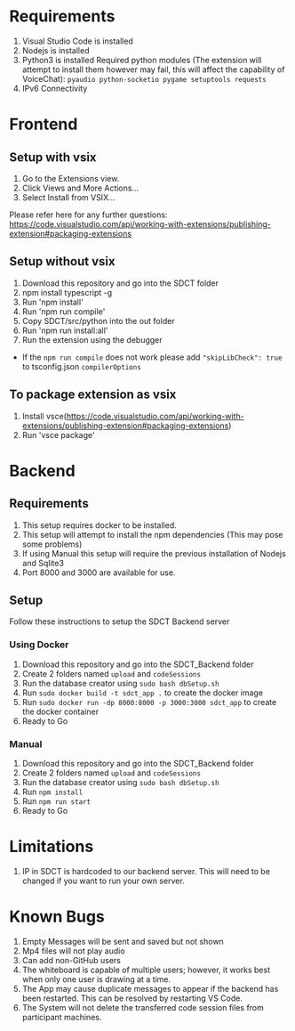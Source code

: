 # Requirements
1. Visual Studio Code is installed
2. Nodejs is installed
3. Python3 is installed
   Required python modules (The extension will attempt to install them however may fail, this will affect the capability of VoiceChat):
    `pyaudio
    python-socketio
    pygame
    setuptools
    requests `
4. IPv6 Connectivity

# Frontend

## Setup with vsix
1. Go to the Extensions view.
2. Click Views and More Actions...
3. Select Install from VSIX...

Please refer here for any further questions: https://code.visualstudio.com/api/working-with-extensions/publishing-extension#packaging-extensions

## Setup without vsix
1. Download this repository and go into the SDCT folder
2. npm install typescript -g
3. Run 'npm install'
4. Run 'npm run compile'
5. Copy SDCT/src/python into the out folder
6. Run 'npm run install:all'
7. Run the extension using the debugger

* If the `npm run compile` does not work please add `"skipLibCheck": true` to tsconfig.json `compilerOptions`

## To package extension as vsix
1. Install vsce(https://code.visualstudio.com/api/working-with-extensions/publishing-extension#packaging-extensions)
2. Run 'vsce package'

# Backend

## Requirements
1. This setup requires docker to be installed.
2. This setup will attempt to install the npm dependencies (This may pose some problems)
3. If using Manual this setup will require the previous installation of Nodejs and Sqlite3
4. Port 8000 and 3000 are available for use.

## Setup
Follow these instructions to setup the SDCT Backend server

### Using Docker
1. Download this repository and go into the SDCT_Backend folder
2. Create 2 folders named `upload` and `codeSessions`
3. Run the database creator using `sudo bash dbSetup.sh`
4. Run `sudo docker build -t sdct_app .` to create the docker image
5. Run `sudo docker run -dp 8000:8000 -p 3000:3000 sdct_app` to create the docker container
6. Ready to Go

### Manual
1. Download this repository and go into the SDCT_Backend folder
2. Create 2 folders named `upload` and `codeSessions`
3. Run the database creator using `sudo bash dbSetup.sh`
4. Run `npm install`
5. Run `npm run start`
6. Ready to Go

# Limitations

1. IP in SDCT is hardcoded to our backend server. This will need to be changed if you want to run your own server.

# Known Bugs
1. Empty Messages will be sent and saved but not shown
2. Mp4 files will not play audio
3. Can add non-GitHub users
4. The whiteboard is capable of multiple users; however, it works best when only one user is drawing at a time.
5. The App may cause duplicate messages to appear if the backend has been restarted. This can be resolved by restarting VS Code.
6. The System will not delete the transferred code session files from participant machines.


